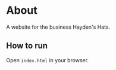 # About

A website for the business Hayden's Hats.

## How to run

Open `index.html` in your browser.


